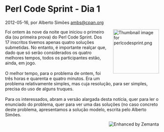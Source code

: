 
# Perl Code Sprint - Dia 1

 2012-05-16, por Alberto Simões <ambs@cpan.org>

<a href="http://perl.pt/assets_c/2012/03/perlcodesprint-thumb-150x145-34.png"><img alt="Thumbnail image for perlcodesprint.png" src="%%BASE_URI%%imgs/perlcodesprint-thumb-150x145-34-thumb-150x145-35.png" class="mt-image-right" style="float: right; margin: 0pt 0pt 20px 20px;" height="145" width="150" /></a>Foi ontem às nove da noite que iniciou o primeiro dia (ou primeira prova) do Perl Code Sprint. Dos 17 inscritos tivemos apenas quatro soluções submetidas. No entanto, é importante realçar que, dado que só serão considerados os quatro melhores tempos, todos os participantes estão, ainda, em jogo.<br /><br />O melhor tempo, para o problema de ontem, foi três horas e quarenta e quatro minutos. Era um problema relativamente simples, mas cuja resolução, para ser simples, precisa do uso de alguns truques.<br /><br />Para os interessados, abram a versão alargada desta notícia, quer para ler o enunciado do problema, quer para ver uma das soluções (no caso concreto deste problema, apresentamos a solução modelo, escrita pelo Alberto Simões.<br /> 

<div style="margin-top:10px;height:15px" class="zemanta-pixie"><a class="zemanta-pixie-a" href="http://www.zemanta.com/?px" title="Enhanced by Zemanta"><img style="border:none;float:right" class="zemanta-pixie-img" src="http://img.zemanta.com/zemified_e.png?x-id=21b8307d-c27b-47a4-8a14-79cd277eadb7" alt="Enhanced by Zemanta" /></a></div>
